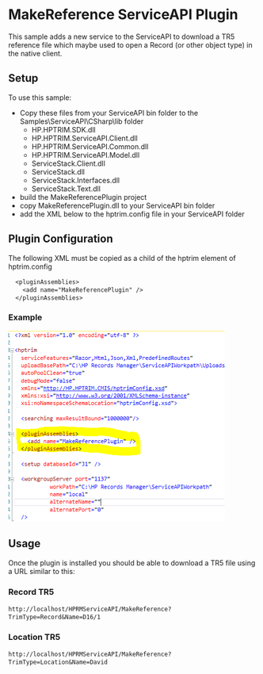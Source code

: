# MakeReference ServiceAPI Plugin
This sample adds a new service to the ServiceAPI to download a TR5 reference file which maybe used to open a Record (or other object type) in the native client.

## Setup
To use this sample:
 - Copy these files from your ServiceAPI bin folder to the Samples\ServiceAPI\CSharp\lib folder
    - HP.HPTRIM.SDK.dll
	- HP.HPTRIM.ServiceAPI.Client.dll
	- HP.HPTRIM.ServiceAPI.Common.dll
	- HP.HPTRIM.ServiceAPI.Model.dll
	- ServiceStack.Client.dll
	- ServiceStack.dll
	- ServiceStack.Interfaces.dll
	- ServiceStack.Text.dll
 - build the MakeReferencePlugin project
 - copy MakeReferencePlugin.dll to your ServiceAPI bin folder
 - add the XML below to the hptrim.config file in your ServiceAPI folder

 
## Plugin Configuration
The following XML must be copied as a child of the hptrim element of hptrim.config

```
  <pluginAssemblies>
    <add name="MakeReferencePlugin" />
  </pluginAssemblies>
```  

### Example

![Example Config](plugin_config.PNG)


## Usage
Once the plugin is installed you should be able to download a TR5 file using a URL similar to this:

### Record TR5
```
http://localhost/HPRMServiceAPI/MakeReference?TrimType=Record&Name=D16/1
```

### Location TR5
```
http://localhost/HPRMServiceAPI/MakeReference?TrimType=Location&Name=David
```